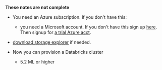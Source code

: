 **These notes are not complete**


* You need an Azure subscription.  If you don't have this:

  * you need a Microsoft account.  If you don't have this sign up [here](https://signup.live.com).  Then signup for [a trial Azure acct](https://azure.microsoft.com/en-us/free).  

* [download storage explorer](http://storageexplorer.com) if needed.  

* Now you can provision a Databricks cluster
  * 5.2 ML or higher


